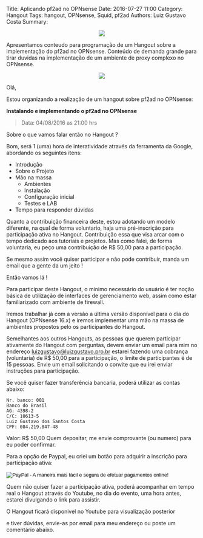 Title: Aplicando pf2ad no OPNsense
Date: 2016-07-27 11:00
Category: Hangout
Tags: hangout, OPNsense, Squid, pf2ad
Authors: Luiz Gustavo Costa
Summary: <p align="center"><img src="/blog/images/blog/opnsense.png" /></p> Apresentamos conteudo para programação de um Hangout sobre a implementação do pf2ad no OPNsense. Conteúdo de demanda grande para tirar duvidas na implementação de um ambiente de proxy complexo no OPNsense.

<p align="center"><img src="/blog/images/blog/opnsense.png" /></p>

Olá,

Estou organizando a realização de um hangout sobre pf2ad no OPNsense:

**Instalando e implementando o pf2ad no OPNsense**

> Data: 04/08/2016 as 21:00 hrs

Sobre o que vamos falar então no Hangout ?

Bom, será 1 (uma) hora de interatividade através da ferramenta da Google, abordando
os seguintes itens:

- Introdução
- Sobre o Projeto
- Mão na massa
  - Ambientes
  - Instalação
  - Configuração inicial
  - Testes e LAB
- Tempo para responder dúvidas

Quanto a contribuição financeira deste, estou adotando um modelo
diferente, na qual de forma voluntario, haja uma pré-inscrição para
participação ativa no Hangout. Contribuição essa que visa arcar com o
tempo dedicado aos tutoriais e projetos. Mas como falei, de forma
voluntaria, eu peço uma contribuição de R$ 50,00 para a participação.

Se mesmo assim você quiser participar e não pode contribuir, manda um
email que a gente da um jeito !

Então vamos lá !

Para participar deste Hangout, o minimo necessário do usuário é ter
noção básica de utilização de interfaces de gerenciamento web, assim
como estar familiarizado com ambiente de firewall.

Iremos trabalhar já com a versão a última versão disponível para o dia
do Hangout (OPNsense 16.x) e iremos implementar uma mão na massa de
ambientes propostos pelo os participantes do Hangout.

Semelhantes aos outros Hangouts, as pessoas que querem participar
ativamente do Hangout com perguntas, devem enviar um email para mim no
endereço luizgustavo@luizgustavo.pro.br estarei fazendo uma cobrança
(voluntaria) de R$ 50,00 para a participação, o limite de
participantes é de 15 pessoas. Envie um email solicitando o convite
que eu irei enviar instruções para participação.

Se você quiser fazer transferência bancaria, poderá utilizar as contas abaixo:

    Nr. banco: 001
    Banco do Brasil
    AG: 4398-2
    C/C: 10613-5
    Luiz Gustavo dos Santos Costa
    CPF: 084.219.847-48

Valor: R$ 50,00 Quem depositar, me envie comprovante (ou numero) para
eu poder confirmar.

Para a opção de Paypal, eu criei um botão para adquirir a inscrição para participação ativa:

<p align="center">
<form action="https://www.paypal.com/cgi-bin/webscr" method="post" target="_top">
<input type="hidden" name="cmd" value="_s-xclick">
<input type="hidden" name="hosted_button_id" value="A2UUK9YZLAVW6">
<input type="image" src="https://www.paypalobjects.com/pt_BR/BR/i/btn/btn_buynowCC_LG.gif" border="0" name="submit" alt="PayPal - A maneira mais fácil e segura de efetuar pagamentos online!">
<img alt="" border="0" src="https://www.paypalobjects.com/pt_BR/i/scr/pixel.gif" width="1" height="1">
</form>
</p>

Quem não quiser fazer a participação ativa, poderá acompanhar em tempo
real o Hangout através do Youtube, no dia do evento, uma hora antes,
estarei divulgando o link para assistir.

O Hangout ficará disponivel no Youtube para visualização posterior

e tiver dúvidas, envie-as por email para meu endereço ou poste um comentário abaixo.
